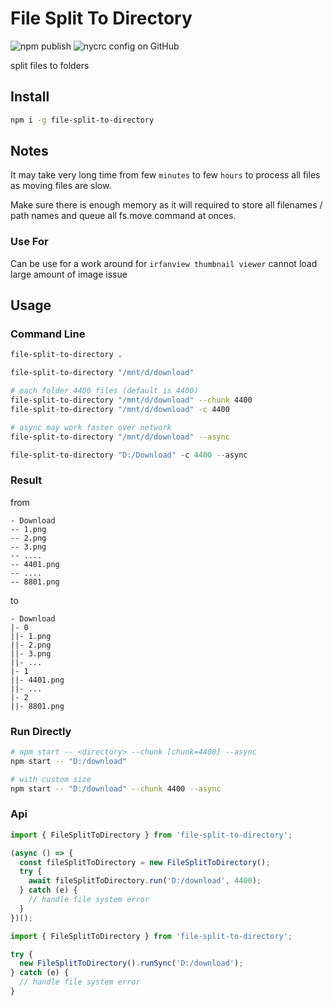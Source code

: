 # File Split To Directory

![npm publish](https://github.com/hoshiyuki-tamako/file-split-to-directory/workflows/npm%20publish/badge.svg)
![nycrc config on GitHub](https://img.shields.io/nycrc/hoshiyuki-tamako/file-split-to-directory?preferredThreshold=branches)

split files to folders

## Install

```bash
npm i -g file-split-to-directory
```

## Notes

It may take very long time from few `minutes` to few `hours` to process all files as moving files are slow.

Make sure there is enough memory as it will required to store all filenames / path names and queue all fs.move command at onces.

### Use For

Can be use for a work around for `irfanview thumbnail viewer` cannot load large amount of image issue

## Usage

### Command Line

```bash
file-split-to-directory .
```

```bash
file-split-to-directory "/mnt/d/download"
```

```bash
# each folder 4400 files (default is 4400)
file-split-to-directory "/mnt/d/download" --chunk 4400
file-split-to-directory "/mnt/d/download" -c 4400
```

```bash
# async may work faster over network
file-split-to-directory "/mnt/d/download" --async
```

```ps1
file-split-to-directory "D:/Download" -c 4400 --async
```

### Result

from

```text
- Download
-- 1.png
-- 2.png
-- 3.png
-- ....
-- 4401.png
-- ....
-- 8801.png
```

to

```text
- Download
|- 0
||- 1.png
||- 2.png
||- 3.png
||- ...
|- 1
||- 4401.png
||- ...
|- 2
||- 8801.png
```

### Run Directly

```bash
# npm start -- <directory> --chunk [chunk=4400] --async
npm start -- "D:/download"

# with custom size
npm start -- "D:/download" --chunk 4400 --async
```

### Api

```ts
import { FileSplitToDirectory } from 'file-split-to-directory';

(async () => {
  const fileSplitToDirectory = new FileSplitToDirectory();
  try {
    await fileSplitToDirectory.run('D:/download', 4400);
  } catch (e) {
    // handle file system error
  }
})();
```

```ts
import { FileSplitToDirectory } from 'file-split-to-directory';

try {
  new FileSplitToDirectory().runSync('D:/download');
} catch (e) {
  // handle file system error
}
```
